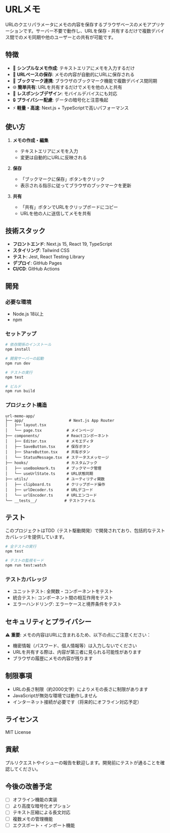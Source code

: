 # URLメモ

URLのクエリパラメータにメモの内容を保存するブラウザベースのメモアプリケーションです。サーバー不要で動作し、URLを保存・共有するだけで複数デバイス間でのメモ同期や他のユーザーとの共有が可能です。

## 特徴

- 📝 **シンプルなメモ作成**: テキストエリアにメモを入力するだけ
- 🔗 **URLベースの保存**: メモの内容が自動的にURLに保存される
- 🔖 **ブックマーク連携**: ブラウザのブックマーク機能で複数デバイス間同期
- 🌐 **簡単共有**: URLを共有するだけでメモを他の人と共有
- 📱 **レスポンシブデザイン**: モバイルデバイスにも対応
- 🔒 **プライバシー配慮**: データの暗号化と注意喚起
- ⚡ **軽量・高速**: Next.js + TypeScriptで高いパフォーマンス

## 使い方

1. **メモの作成・編集**
   - テキストエリアにメモを入力
   - 変更は自動的にURLに反映される

2. **保存**
   - 「ブックマークに保存」ボタンをクリック
   - 表示される指示に従ってブラウザのブックマークを更新

3. **共有**
   - 「共有」ボタンでURLをクリップボードにコピー
   - URLを他の人に送信してメモを共有

## 技術スタック

- **フロントエンド**: Next.js 15, React 19, TypeScript
- **スタイリング**: Tailwind CSS
- **テスト**: Jest, React Testing Library
- **デプロイ**: GitHub Pages
- **CI/CD**: GitHub Actions

## 開発

### 必要な環境

- Node.js 18以上
- npm

### セットアップ

```bash
# 依存関係のインストール
npm install

# 開発サーバーの起動
npm run dev

# テストの実行
npm test

# ビルド
npm run build
```

### プロジェクト構造

```
url-memo-app/
├── app/                    # Next.js App Router
│   ├── layout.tsx
│   └── page.tsx           # メインページ
├── components/            # Reactコンポーネント
│   ├── Editor.tsx         # メモエディタ
│   ├── SaveButton.tsx     # 保存ボタン
│   ├── ShareButton.tsx    # 共有ボタン
│   └── StatusMessage.tsx  # ステータスメッセージ
├── hooks/                 # カスタムフック
│   ├── useBookmark.ts     # ブックマーク管理
│   └── useUrlState.ts     # URL状態同期
├── utils/                 # ユーティリティ関数
│   ├── clipboard.ts       # クリップボード操作
│   ├── urlDecoder.ts      # URLデコード
│   └── urlEncoder.ts      # URLエンコード
└── __tests__/            # テストファイル
```

## テスト

このプロジェクトはTDD（テスト駆動開発）で開発されており、包括的なテストカバレッジを提供しています。

```bash
# 全テストの実行
npm test

# テストの監視モード
npm run test:watch
```

### テストカバレッジ

- ユニットテスト: 全関数・コンポーネントをテスト
- 統合テスト: コンポーネント間の相互作用をテスト
- エラーハンドリング: エラーケースと境界条件をテスト

## セキュリティとプライバシー

⚠️ **重要**: メモの内容はURLに含まれるため、以下の点にご注意ください：

- 機密情報（パスワード、個人情報等）は入力しないでください
- URLを共有する際は、内容が第三者に見られる可能性があります
- ブラウザの履歴にメモの内容が残ります

## 制限事項

- URLの長さ制限（約2000文字）によりメモの長さに制限があります
- JavaScriptが無効な環境では動作しません
- インターネット接続が必要です（将来的にオフライン対応予定）

## ライセンス

MIT License

## 貢献

プルリクエストやイシューの報告を歓迎します。開発前にテストが通ることを確認してください。

## 今後の改善予定

- [ ] オフライン機能の実装
- [ ] より高度な暗号化オプション
- [ ] テキスト圧縮による長文対応
- [ ] 複数メモの管理機能
- [ ] エクスポート・インポート機能
